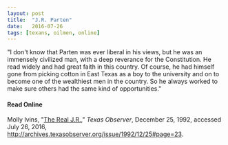 ```yaml
---
layout: post
title:  "J.R. Parten"
date:   2016-07-26
tags: [texans, oilmen, online]
---
```


"I don't know that Parten was ever liberal in his views, but he was an immensely civilized man, with a deep reverance for the Constitution. He read widely and had great faith in this country. Of course, he had himself gone from picking cotton in East Texas as a boy to the university and on to become one of the wealthiest men in the country. So he always worked to make sure others had the same kind of opportunities."

#### Read Online
Molly Ivins, "[The Real J.R.](http://archives.texasobserver.org/issue/1992/12/25#page=23 "Molly Ivins's obituary in the Texas Observer for J.R. Parten")," *Texas Observer*, December 25, 1992, accessed July 26, 2016, http://archives.texasobserver.org/issue/1992/12/25#page=23.

